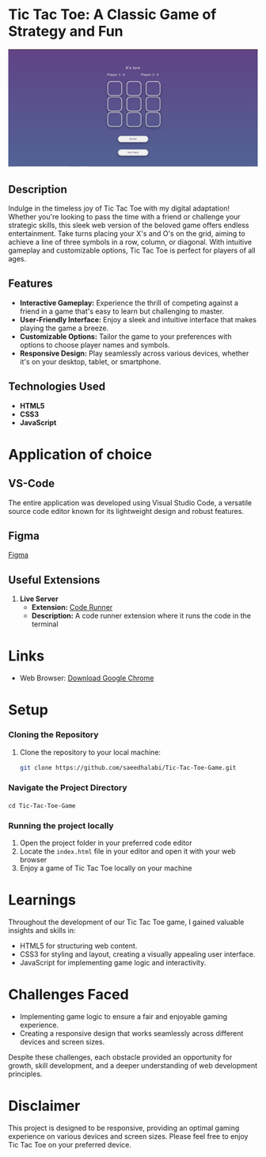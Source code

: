 # Tic Tac Toe: A Classic Game of Strategy and Fun

![Project Showcase](tic_tac_toe.jpg)

## Description
Indulge in the timeless joy of Tic Tac Toe with my digital adaptation! Whether you're looking to pass the time with a friend or challenge your strategic skills, this sleek web version of the beloved game offers endless entertainment. Take turns placing your X's and O's on the grid, aiming to achieve a line of three symbols in a row, column, or diagonal. With intuitive gameplay and customizable options, Tic Tac Toe is perfect for players of all ages.

## Features

- **Interactive Gameplay:** Experience the thrill of competing against a friend in a game that's easy to learn but challenging to master.
- **User-Friendly Interface:** Enjoy a sleek and intuitive interface that makes playing the game a breeze.
- **Customizable Options:** Tailor the game to your preferences with options to choose player names and symbols.
- **Responsive Design:** Play seamlessly across various devices, whether it's on your desktop, tablet, or smartphone.

## Technologies Used

- **HTML5**
- **CSS3**
- **JavaScript**

# Application of choice

## VS-Code
The entire application was developed using Visual Studio Code, a versatile source code editor known for its lightweight design and robust features.

## Figma

[Figma](https://www.figma.com/file/HNIGWD1fuanB5fiNvWfBZm/Tic-Tac-Toe-(Main-Game)?type=design&node-id=0%3A1&mode=design&t=rWH8qRJI0gek5pnk-1)

## Useful Extensions

1. **Live Server**
   - **Extension:** [Code Runner](https://marketplace.visualstudio.com/items?itemName=formulahendry.code-runner)
   - **Description:** A code runner extension where it runs the code in the terminal

# Links
- Web Browser: [Download Google Chrome](https://www.google.com/chrome/)

# Setup

### Cloning the Repository
1. Clone the repository to your local machine:
   ```bash
   git clone https://github.com/saeedhalabi/Tic-Tac-Toe-Game.git

### Navigate the Project Directory
<code>cd Tic-Tac-Toe-Game</code>

### Running the project locally
1. Open the project folder in your preferred code editor
2. Locate the <code>index.html</code> file in your editor and open it with your web browser
3. Enjoy a game of Tic Tac Toe locally on your machine

# Learnings
Throughout the development of our Tic Tac Toe game, I gained valuable insights and skills in:

- HTML5 for structuring web content.
- CSS3 for styling and layout, creating a visually appealing user interface.
- JavaScript for implementing game logic and interactivity.

# Challenges Faced
- Implementing game logic to ensure a fair and enjoyable gaming experience.
- Creating a responsive design that works seamlessly across different devices and screen sizes.

Despite these challenges, each obstacle provided an opportunity for growth, skill development, and a deeper understanding of web development principles.

# Disclaimer
This project is designed to be responsive, providing an optimal gaming experience on various devices and screen sizes. Please feel free to enjoy Tic Tac Toe on your preferred device.
